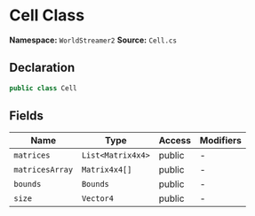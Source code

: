 # Cell Class

**Namespace:** `WorldStreamer2`
**Source:** `Cell.cs`

## Declaration

```csharp
public class Cell
```

## Fields

| Name | Type | Access | Modifiers |
|------|------|--------|-----------|
| `matrices` | `List<Matrix4x4>` | public | - |
| `matricesArray` | `Matrix4x4[]` | public | - |
| `bounds` | `Bounds` | public | - |
| `size` | `Vector4` | public | - |

